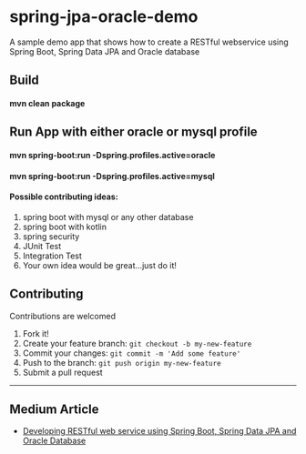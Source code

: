 # spring-jpa-oracle-demo
A sample demo app that shows how to create a RESTful webservice using Spring Boot, Spring Data JPA and Oracle database

## Build
#### mvn clean package

## Run App with either oracle or mysql profile
#### mvn spring-boot:run -Dspring.profiles.active=oracle 
#### mvn spring-boot:run -Dspring.profiles.active=mysql 




#### Possible contributing ideas:
1. spring boot with mysql or any other database
2. spring boot with kotlin
3. spring security
4. JUnit Test
5. Integration Test
6. Your own idea would be great...just do it!


## Contributing
 Contributions are welcomed
1. Fork it!
2. Create your feature branch: `git checkout -b my-new-feature`
3. Commit your changes: `git commit -m 'Add some feature'`
4. Push to the branch: `git push origin my-new-feature`
5. Submit a pull request

_ _ _
## Medium Article
- [Developing RESTful web service using Spring Boot, Spring Data JPA and Oracle Database](https://medium.com/skillhive/spring-boot-spring-data-jpa-and-oracle-database-c4af89f727e0)
